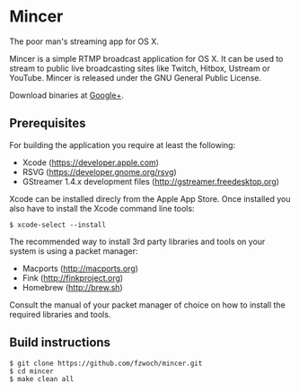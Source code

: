 Mincer
======

The poor man's streaming app for OS X.

Mincer is a simple RTMP broadcast application for OS X. It can be used to stream to public live broadcasting sites like Twitch, Hitbox, Ustream or YouTube. Mincer is released under the GNU General Public License.

Download binaries at <a href="https://plus.google.com/106302080469674598966" rel="publisher">Google+</a>.

Prerequisites
-------------

For building the application you require at least the following:

* Xcode (https://developer.apple.com)
* RSVG (https://developer.gnome.org/rsvg)
* GStreamer 1.4.x development files (http://gstreamer.freedesktop.org)

Xcode can be installed direcly from the Apple App Store. Once installed you also have to install the Xcode command line tools:

    $ xcode-select --install

The recommended way to install 3rd party libraries and tools on your system is using a packet manager:

* Macports (http://macports.org)
* Fink (http://finkproject.org)
* Homebrew (http://brew.sh)

Consult the manual of your packet manager of choice on how to install the required libraries and tools.

Build instructions
------------------

    $ git clone https://github.com/fzwoch/mincer.git
    $ cd mincer
    $ make clean all
